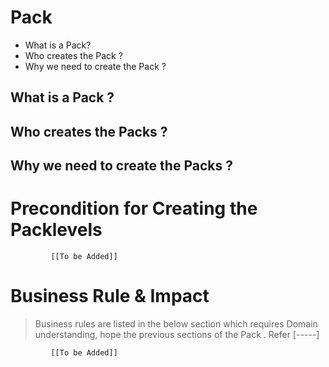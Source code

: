 # Pack

* What is a Pack?
* Who creates the Pack ?
* Why we need to create the Pack ? 


## What is a Pack  ?

## Who creates the Packs ?

## Why we need to create the Packs ? 


# Precondition for Creating the Packlevels 




             [[To be Added]]
 




# Business Rule & Impact 

> Business rules are listed in the below section which requires Domain understanding, hope the previous sections of the Pack . Refer [-----]


             [[To be Added]]
 


